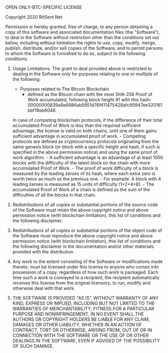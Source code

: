 OPEN ONLY-BTC-SPECIFIC LICENSE

Copyright 2020 BitSent.Net

Permission is hereby granted, free of charge, to any person obtaining a copy of this software and associated documentation files (the "Software"), to deal in the Software without restriction other than the conditions set out below, including without limitation the rights to use, copy, modify, merge, publish, distribute, and/or sell copies of the Software, and to permit persons to whom the Software is furnished to do so, subject to the following conditions:

1.  Usage Limitations. The grant to deal provided above is restricted to dealing in the Software only for purposes relating to one or multiple of the following:
    - Purposes related to The Bitcoin Blockchain
        - defined as the Bitcoin chain with the most SHA-256 Proof of Work accumulated, following block height #1 with this hash: 00000000839a8e6886ab5951d76f411475428afc90947ee320161bbf18eb6048.

    In case of competing blockchain protocols, if the difference of their total accumulated Proof of Work is less than the required sufficient advantage, the license is valid on both chains, until one of them gains sufficient advantage in accumulated proof of work.
		- Competing protocols are defined as cryptocurrency protocols originating from the same genesis block (or block with a specific height and hash, if such is specified in the above permission notice) and using the same proof of work algorithm. 
		- A sufficient advantage is an advantage of at least 1000 blocks with the difficulty of the latest block on the chain with more accumulated Proof of Work.
		- The proof of work difficulty of a block is measured by the leading zeroes of its hash, where each extra zero is worth twice as much as the previous one.
			- For example: A block with 4 leading zeroes is measured as 15 units of difficulty (1+2+4+8).
		- The accumulated Proof of Work of a chain is defined as the sum of the difficulties of all the blocks in that chain.


2.  Redistributions of all copies or substantial portions of the source code of the Software must retain the above copyright notice and above permission notice (with blockchain limitation), this list of conditions and the following disclaimer.

3.  Redistributions of all copies or substantial portions of the object code of the Software must reproduce the above copyright notice and above permission notice (with blockchain limitation), this list of conditions and the following disclaimer in the documentation and/or other materials provided with the distribution.

4.  Any work to the extent consisting of the Software or modifications made thereto, must be licensed under this license to anyone who comes into possession of a copy. regardless of how such work is packaged.  Each time such a work is conveyed to a recipient, the recipient automatically receives this license from the original licensors, to run, modify and otherwise deal with that work.

5.  THE SOFTWARE IS PROVIDED "AS IS", WITHOUT WARRANTY OF ANY KIND, EXPRESS OR IMPLIED, INCLUDING BUT NOT LIMITED TO THE WARRANTIES OF MERCHANTABILITY, FITNESS FOR A PARTICULAR PURPOSE AND NONINFRINGEMENT.  IN NO EVENT SHALL THE AUTHORS OR COPYRIGHT
HOLDERS BE LIABLE FOR ANY CLAIM, DAMAGES OR OTHER LIABILITY, WHETHER IN AN ACTION OF CONTRACT, TORT OR OTHERWISE, ARISING FROM, OUT OF OR IN CONNECTION WITH THE SOFTWARE OR THE USE OF OR OTHER DEALINGS IN THE SOFTWARE, EVEN IF ADVISED OF THE POSSIBILITY OF SUCH DAMAGE.
